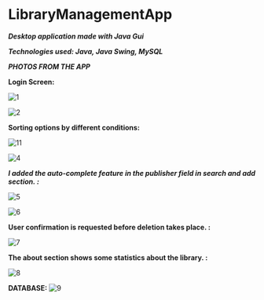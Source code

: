 # LibraryManagementApp
***Desktop application made with Java Gui***

***Technologies used: Java, Java Swing, MySQL***
 
 ***PHOTOS FROM THE APP***
 
 **Login Screen:**
 
![1](https://user-images.githubusercontent.com/99878873/187268796-22af48d7-4280-479b-b0db-60a2c9b9b4c8.png)

![2](https://user-images.githubusercontent.com/99878873/187268608-ae809d97-51ac-46c0-8e63-2e63cdf548e8.png)

**Sorting options by different conditions:**

![11](https://user-images.githubusercontent.com/99878873/187271117-f82c3f9a-d37b-42c8-914c-89a635739ca5.png)


![4](https://user-images.githubusercontent.com/99878873/187268635-2c158a26-ed36-4c08-9b87-0a9ce447e180.png)

***I added the auto-complete feature in the publisher field in search and add section. :***

![5](https://user-images.githubusercontent.com/99878873/187268645-33fe337c-4c86-4026-a790-58f4622c3eb4.png)

![6](https://user-images.githubusercontent.com/99878873/187268649-3f3667a0-7ae7-47bb-8436-6055d2a0fe00.png)

**User confirmation is requested before deletion takes place. :**

![7](https://user-images.githubusercontent.com/99878873/187268652-ebb1e461-0dde-4179-bf83-08bbc4cdee03.png)

**The about section shows some statistics about the library. :**

![8](https://user-images.githubusercontent.com/99878873/187268659-104cb69c-1332-4087-bfbf-30d8b1c6a573.png)

**DATABASE:**
![9](https://user-images.githubusercontent.com/99878873/187270140-2cfb0eb8-52a7-4b9e-b7a0-28b7c96be46d.png)
